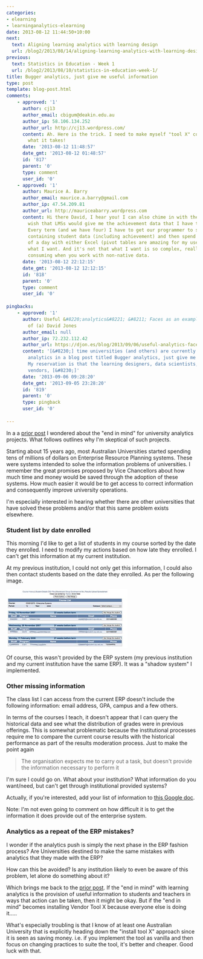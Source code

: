 ```yaml
---
categories:
- elearning
- learninganalytics-elearning
date: 2013-08-12 11:44:50+10:00
next:
  text: Aligning learning analytics with learning design
  url: /blog2/2013/08/14/aligning-learning-analytics-with-learning-design/
previous:
  text: Statistics in Education - Week 1
  url: /blog2/2013/08/10/statistics-in-education-week-1/
title: Bugger analytics, just give me useful information
type: post
template: blog-post.html
comments:
    - approved: '1'
      author: cj13
      author_email: cbigum@deakin.edu.au
      author_ip: 58.106.134.252
      author_url: http://cj13.wordpress.com/
      content: Ah. Here is the trick. I need to make myself "tool X" compatible. No matter
        what it takes!
      date: '2013-08-12 11:48:57'
      date_gmt: '2013-08-12 01:48:57'
      id: '817'
      parent: '0'
      type: comment
      user_id: '0'
    - approved: '1'
      author: Maurice A. Barry
      author_email: maurice.a.barry@gmail.com
      author_ip: 47.54.209.81
      author_url: http://mauriceabarry.wordpress.com
      content: Hi there David, I hear you! I can also chime in with the fact that I do
        wish that LMSs would give me the achievement data that I have to go after manually.
        Every term (and we have four) I have to get our programmer to scrape out a csv
        containing student data (including achievement) and then spend the better part
        of a day with either Excel (pivot tables are amazing for my uses) or SPSS to get
        what I want. And it's not that what I want is so complex, really. It's just time
        consuming when you work with non-native data.
      date: '2013-08-12 22:12:15'
      date_gmt: '2013-08-12 12:12:15'
      id: '818'
      parent: '0'
      type: comment
      user_id: '0'
    
pingbacks:
    - approved: '1'
      author: Useful &#8220;analytics&#8221; &#8211; Faces as an example | The Weblog
        of (a) David Jones
      author_email: null
      author_ip: 72.232.112.42
      author_url: https://djon.es/blog/2013/09/06/useful-analytics-faces-as-an-example/
      content: '[&#8230;] time universities (and others) are currently investing in learning
        analytics in a blog post titled Bugger analytics, just give me useful information.
        My reservation is that the learning designers, data scientists, commercial software
        vendors, [&#8230;]'
      date: '2013-09-06 09:28:20'
      date_gmt: '2013-09-05 23:28:20'
      id: '819'
      parent: '0'
      type: pingback
      user_id: '0'
    
---
```

In a a [prior post](/blog2/2013/08/02/learning-analytics-what-is-the-end-in-mind/) I wondered about the "end in mind" for university analytics projects. What follows outlines why I'm skeptical of such projects.

Starting about 15 years ago, most Australian Universities started spending tens of millions of dollars on Enterprise Resource Planning systems. These were systems intended to solve the information problems of universities. I remember the great promises proposed by Vice Chancellors about how much time and money would be saved through the adoption of these systems. How much easier it would be to get access to correct information and consequently improve university operations.

I'm especially interested in hearing whether there are other universities that have solved these problems and/or that this same problem exists elsewhere.

### Student list by date enrolled

This morning I'd like to get a list of students in my course sorted by the date they enrolled. I need to modify my actions based on how late they enrolled. I can't get this information at my current institution.

At my previous institution, I could not only get this information, I could also then contact students based on the date they enrolled. As per the following image.

[![Class list by enrol date](images/4681280272_149b911a90_n.jpg)](http://www.flickr.com/photos/david_jones/4681280272/ "Class list by enrol date by David T Jones, on Flickr")

Of course, this wasn't provided by the ERP system (my previous institution and my current institution have the same ERP). It was a "shadow system" I implemented.

### Other missing information

The class list I can access from the current ERP doesn't include the following information: email address, GPA, campus and a few others.

In terms of the courses I teach, it doesn't appear that I can query the historical data and see what the distribution of grades were in previous offerings. This is somewhat problematic because the institutional processes require me to compare the current course results with the historical performance as part of the results moderation process. Just to make the point again

> The organisation expects me to carry out a task, but doesn't provide the information necessary to perform it

I'm sure I could go on. What about your institution? What information do you want/need, but can't get through institutional provided systems?

Actually, if you're interested, add your list of information to [this Google doc](https://docs.google.com/document/d/1_dn8xFzN9JC8020N3eQqYIWiP0P7kkeJmDXiIFQqeFg/edit?usp=sharing).

Note: I'm not even going to comment on how difficult it is to get the information it does provide out of the enterprise system.

### Analytics as a repeat of the ERP mistakes?

I wonder if the analytics push is simply the next phase in the ERP fashion process? Are Universities destined to make the same mistakes with analytics that they made with the ERP?

How can this be avoided? Is any institution likely to even be aware of this problem, let alone do something about it?

Which brings me back to the [prior post](/blog2/2013/08/02/learning-analytics-what-is-the-end-in-mind/). If the "end in mind" with learning analytics is the provision of useful information to students and teachers in ways that action can be taken, then it might be okay. But if the "end in mind" becomes installing Vendor Tool X because everyone else is doing it.....

What's especially troubling is that I know of at least one Australian University that is explicitly heading down the "install tool X" approach since it is seen as saving money. i.e. if you implement the tool as vanilla and then focus on changing practices to suite the tool, it's better and cheaper. Good luck with that.